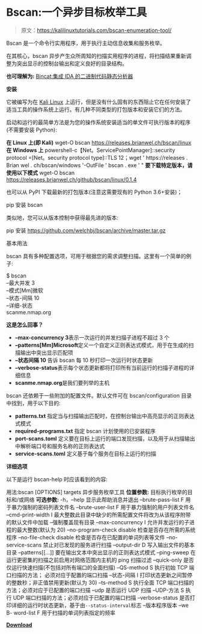 # Bscan:一个异步目标枚举工具

> 原文：<https://kalilinuxtutorials.com/bscan-enumeration-tool/>

Bscan 是一个命令行实用程序，用于执行主动信息收集和服务枚举。

在其核心，bscan 异步产生众所周知的扫描实用程序的进程，将扫描结果重新调整为突出显示的控制台输出和定义良好的目录结构。

**也可理解为:** [Bincat:集成 IDA 的二进制代码静态分析器](https://kalilinuxtutorials.com/bincat-binary-code-static-analyser/)

**安装**

它被编写为在 [Kali Linux](https://www.kali.org/) 上运行，但是没有什么固有的东西阻止它在任何安装了适当工具的操作系统上运行。有几种不同类型的打包版本和安装它们的方法。

启动和运行的最简单方法是为您的操作系统安装适当的单文件可执行版本的程序(不需要安装 Python):

**在 Linux 上(即 Kali)**
wget-O bscan https://releases.brianwel.ch/bscan/linux
**在 Windows 上**
powershell-c【Net。ServicePointManager]::security protocol =[Net。security protocol type]::TLS 12；wget ' https://releases . Brian wel . ch/bscan/windows '-OutFile ' bscan . exe ' "
**要下载特定版本，请使用以下模式**
wget-O bscan https://releases.brianwel.ch/github/bscan/linux/0.1.4

也可以从 PyPI 下载最新的打包版本(注意这需要现有的 Python 3.6+安装)；

pip 安装 bscan

类似地，您可以从版本控制中获得最先进的版本:

pip 安装 https://github.com/welchbj/bscan/archive/master.tar.gz

基本用法

bscan 具有多种配置选项，可用于根据您的需求调整扫描。这里有一个简单的例子:

$ bscan \
–最大并发 3 \
–模式[Mm]微软\
–状态-间隔 10 \
–详细-状态\
scanme.nmap.org

**这是怎么回事？**

*   **–max-concurrency 3**表示一次运行的并发扫描子进程不超过 3 个
*   **–patterns[Mm]Microsoft**定义一个自定义正则表达式模式，用于在生成的扫描输出中突出显示匹配项
*   **–状态间隔 10** 告诉 bscan 每 10 秒打印一次运行时状态更新
*   **–verbose-status**表示每个状态更新都将打印所有当前运行的扫描子进程的详细信息
*   **scanme.nmap.org**是我们要列举的主机

bscan 还依赖于一些附加的配置文件。默认文件可在 bscan/configuration 目录中找到，用于以下目的:

*   **patterns.txt** 指定当与扫描输出匹配时，在控制台输出中高亮显示的正则表达式模式
*   **required-programs.txt** 指定 bscan 计划使用的已安装程序
*   **port-scans.toml** 定义要在目标上运行的端口发现扫描，以及用于从扫描输出中解析端口号和服务名称的正则表达式
*   **service-scans.toml** 定义基于每个服务在目标上运行的扫描

**详细选项**

以下是运行 bscan-help 时应该看到的内容:

用法:bscan [OPTIONS] targets
异步服务枚举工具
**位置参数:**
目标执行枚举的目标和/或网络
**可选参数:**
-h，–help 显示此帮助消息并退出
–brute-pass-list F 用于暴力强制的密码列表文件名
–brute-user-list F 用于暴力强制的用户列表文件名
–cmd-print-width I 最大整数此目录中缺少的所需配置文件将改为从该程序附带的默认文件中加载
–强制覆盖现有目录
–max-concurrency I 允许并发运行的子进程的最大整数(默认为 20)
–no-program-check disable 检查是否存在所需的系统程序
–no-file-check disable 检查是否存在已配置的单词列表等文件
–no-service-scans 禁止对已发现的服务进行扫描
–output-dir D 写入输出文件的基本目录
–patterns[[…]] 要在输出文本中突出显示的正则表达式模式
–ping-sweep 在运行更密集的扫描之前启用对网络范围内主机的 ping 扫描过滤
–quick-only 是否仅运行快速扫描(不包括对所有端口的全面扫描)
–QS-method S 执行初始 TCP 端口扫描的方法； 必须对应于配置的端口扫描
–状态-间隔 I 打印状态更新之间暂停的整数秒；非正值禁用更新(默认为 30)
–ts-method S 执行全面 TCP 端口扫描的方法；必须对应于已配置的端口扫描
–udp 是否运行 UDP 扫描
–UDP-方法 S 执行 UDP 端口扫描的方法；必须对应于已配置的端口扫描
–verbose-status 是否打印详细的运行时状态更新，基于由`--status-interval`标志
–版本程序版本
–we B- word-list F 用于扫描的单词列表指定的频率

[**Download**](https://github.com/welchbj/bscan)